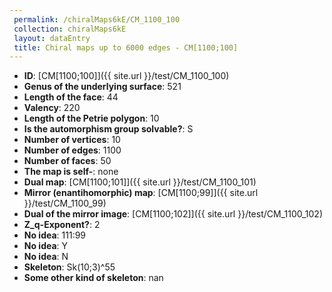 ```yaml
--- 
 permalink: /chiralMaps6kE/CM_1100_100 
 collection: chiralMaps6kE
 layout: dataEntry
 title: Chiral maps up to 6000 edges - CM[1100;100]
---
```


- **ID**: [CM[1100;100]]({{ site.url }}/test/CM_1100_100)
- **Genus of the underlying surface**: 521
- **Length of the face**: 44
- **Valency**: 220
- **Length of the Petrie polygon**: 10
- **Is the automorphism group solvable?**: S
- **Number of vertices**: 10
- **Number of edges**: 1100
- **Number of faces**: 50
- **The map is self-**: none
- **Dual map**: [CM[1100;101]]({{ site.url }}/test/CM_1100_101)
- **Mirror (enantihomorphic) map**: [CM[1100;99]]({{ site.url }}/test/CM_1100_99)
- **Dual of the mirror image**: [CM[1100;102]]({{ site.url }}/test/CM_1100_102)
- **Z_q-Exponent?**: 2
- **No idea**:  111:99
- **No idea**: Y
- **No idea**: N
- **Skeleton**: Sk(10;3)^55
- **Some other kind of skeleton**: nan
